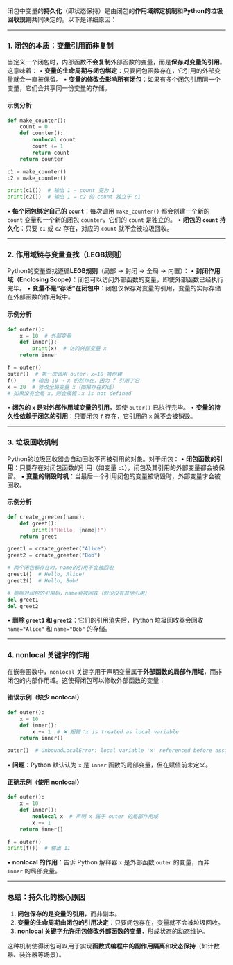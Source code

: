 闭包中变量的**持久化**（即状态保持）是由闭包的**作用域绑定机制**和**Python的垃圾回收规则**共同决定的。以下是详细原因：

---

### **1. 闭包的本质：变量引用而非复制**
当定义一个闭包时，内部函数**不会复制**外部函数的变量，而是**保存对变量的引用**。这意味着：
• **变量的生命周期与闭包绑定**：只要闭包函数存在，它引用的外部变量就会一直被保留。
• **变量的修改会影响所有闭包**：如果有多个闭包引用同一个变量，它们会共享同一份变量的存储。

#### **示例分析**
```python
def make_counter():
    count = 0
    def counter():
        nonlocal count
        count += 1
        return count
    return counter

c1 = make_counter()
c2 = make_counter()

print(c1())  # 输出 1 → count 变为 1
print(c2())  # 输出 1 → c2 的 count 独立于 c1
```
• **每个闭包绑定自己的 `count`**：每次调用 `make_counter()` 都会创建一个新的 `count` 变量和一个新的闭包 `counter`，它们的 `count` 是独立的。
• **闭包的 `count` 持久化**：只要 `c1` 或 `c2` 存在，对应的 `count` 就不会被垃圾回收。

---

### **2. 作用域链与变量查找（LEGB规则）**
Python的变量查找遵循**LEGB规则**（局部 → 封闭 → 全局 → 内置）：
• **封闭作用域（Enclosing Scope）**：闭包可以访问外部函数的变量，即使外部函数已经执行完毕。
• **变量不是“存活”在闭包中**：闭包仅保存对变量的引用，变量的实际存储在外部函数的作用域中。

#### **示例分析**
```python
def outer():
    x = 10  # 外部变量
    def inner():
        print(x)  # 访问外部变量 x
    return inner

f = outer()
outer()  # 第一次调用 outer，x=10 被创建
f()     # 输出 10 → x 仍然存在，因为 f 引用了它
x = 20  # 修改全局变量 x（如果存在的话）
# 如果没有全局 x，则会报错：x is not defined
```
• **闭包的 `x` 是对外部作用域变量的引用**，即使 `outer()` 已执行完毕。
• **变量的持久性依赖于闭包的引用**：只要闭包 `f` 存在，它引用的 `x` 就不会被销毁。

---

### **3. 垃圾回收机制**
Python的垃圾回收器会自动回收不再被引用的对象。对于闭包：
• **闭包函数的引用**：只要存在对闭包函数的引用（如变量 `c1`），闭包及其引用的外部变量都会被保留。
• **变量的销毁时机**：当最后一个引用闭包的变量被销毁时，外部变量才会被回收。

#### **示例分析**
```python
def create_greeter(name):
    def greet():
        print(f"Hello, {name}!")
    return greet

greet1 = create_greeter("Alice")
greet2 = create_greeter("Bob")

# 两个闭包都存在时，name的引用不会被回收
greet1()  # Hello, Alice!
greet2()  # Hello, Bob!

# 删除对闭包的引用后，name会被回收（假设没有其他引用）
del greet1
del greet2
```
• **删除 `greet1` 和 `greet2`**：它们的引用消失后，Python 垃圾回收器会回收 `name="Alice"` 和 `name="Bob"` 的存储。

---

### **4. nonlocal 关键字的作用**
在嵌套函数中，`nonlocal` 关键字用于声明变量属于**外部函数的局部作用域**，而非闭包的内部作用域。这使得闭包可以修改外部函数的变量：

#### **错误示例（缺少 nonlocal）**
```python
def outer():
    x = 10
    def inner():
        x += 1  # ❌ 报错：x is treated as local variable
    return inner()

outer()  # UnboundLocalError: local variable 'x' referenced before assignment
```
• **问题**：Python 默认认为 `x` 是 `inner` 函数的局部变量，但在赋值前未定义。

#### **正确示例（使用 nonlocal）**
```python
def outer():
    x = 10
    def inner():
        nonlocal x  # 声明 x 属于 outer 的局部作用域
        x += 1
    return inner()

f = outer()
print(f())  # 输出 11
```
• **nonlocal 的作用**：告诉 Python 解释器 `x` 是外部函数 `outer` 的变量，而非 `inner` 的局部变量。

---

### **总结：持久化的核心原因**
1. **闭包保存的是变量的引用**，而非副本。
2. **变量的生命周期由闭包的引用决定**：只要闭包存在，变量就不会被垃圾回收。
3. **nonlocal 关键字允许闭包修改外部函数的变量**，形成状态的动态维护。

这种机制使得闭包可以用于实现**函数式编程中的副作用隔离**和**状态保持**（如计数器、装饰器等场景）。